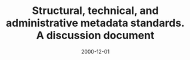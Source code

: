 ---
layout: redirect
date: 2000-12-01
title: "Structural, technical, and administrative metadata standards. A discussion document"
authors: 
    - McDonough, Jerome
redirect_to: https://old.diglib.org/standards/stamdframe.htm
org: DLF
seo:
  type: Report
description: ""
---
